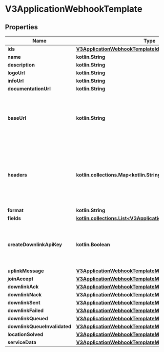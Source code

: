 
# V3ApplicationWebhookTemplate

## Properties
Name | Type | Description | Notes
------------ | ------------- | ------------- | -------------
**ids** | [**V3ApplicationWebhookTemplateIdentifiers**](V3ApplicationWebhookTemplateIdentifiers.md) |  |  [optional]
**name** | **kotlin.String** |  |  [optional]
**description** | **kotlin.String** |  |  [optional]
**logoUrl** | **kotlin.String** |  |  [optional]
**infoUrl** | **kotlin.String** |  |  [optional]
**documentationUrl** | **kotlin.String** |  |  [optional]
**baseUrl** | **kotlin.String** | The base URL of the template. Can contain template fields, in RFC 6570 format. |  [optional]
**headers** | **kotlin.collections.Map&lt;kotlin.String, kotlin.String&gt;** | The HTTP headers used by the template. Both the key and the value can contain template fields. |  [optional]
**format** | **kotlin.String** |  |  [optional]
**fields** | [**kotlin.collections.List&lt;V3ApplicationWebhookTemplateField&gt;**](V3ApplicationWebhookTemplateField.md) |  |  [optional]
**createDownlinkApiKey** | **kotlin.Boolean** | Control the creation of the downlink queue operations API key. |  [optional]
**uplinkMessage** | [**V3ApplicationWebhookTemplateMessage**](V3ApplicationWebhookTemplateMessage.md) |  |  [optional]
**joinAccept** | [**V3ApplicationWebhookTemplateMessage**](V3ApplicationWebhookTemplateMessage.md) |  |  [optional]
**downlinkAck** | [**V3ApplicationWebhookTemplateMessage**](V3ApplicationWebhookTemplateMessage.md) |  |  [optional]
**downlinkNack** | [**V3ApplicationWebhookTemplateMessage**](V3ApplicationWebhookTemplateMessage.md) |  |  [optional]
**downlinkSent** | [**V3ApplicationWebhookTemplateMessage**](V3ApplicationWebhookTemplateMessage.md) |  |  [optional]
**downlinkFailed** | [**V3ApplicationWebhookTemplateMessage**](V3ApplicationWebhookTemplateMessage.md) |  |  [optional]
**downlinkQueued** | [**V3ApplicationWebhookTemplateMessage**](V3ApplicationWebhookTemplateMessage.md) |  |  [optional]
**downlinkQueueInvalidated** | [**V3ApplicationWebhookTemplateMessage**](V3ApplicationWebhookTemplateMessage.md) |  |  [optional]
**locationSolved** | [**V3ApplicationWebhookTemplateMessage**](V3ApplicationWebhookTemplateMessage.md) |  |  [optional]
**serviceData** | [**V3ApplicationWebhookTemplateMessage**](V3ApplicationWebhookTemplateMessage.md) |  |  [optional]




